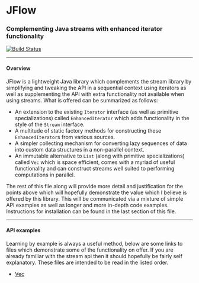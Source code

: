 # JFlow
### Complementing Java streams with enhanced iterator functionality

[![Build Status](https://travis-ci.org/maumay/JFlow.svg?branch=master)](https://travis-ci.org/maumay/JFlow)

---
#### Overview
JFlow is a lightweight Java library which complements the stream library by simplifying and tweaking the API in a sequential context using iterators as well as supplementing the API with extra functionality not available when using streams. What is offered can be summarized as follows:

 - An extension to the existing `Iterator` interface (as well as primitive specializations) called `EnhancedIterator` which adds functionality in the style of the `Stream` interface. 
 - A multitude of static factory methods for constructing these `EnhancedIterator`s from various sources.
 - A simpler collecting mechanism for converting lazy sequences of data into custom data structures in a non-parallel context.
 - An immutable alternative to `List` (along with primitive specializations) called `Vec` which is space efficient, comes with a myriad of useful functionality and can construct streams well suited to performing computations in parallel.

The rest of this file along will provide more detail and justification for the points above which will hopefully demonstrate the value which I believe is offered by this library. This will be communicated via a mixture of simple API examples as well as longer and more in-depth code examples. Instructions for installation can be found in the last section of this file.

---
#### API examples

Learning by example is always a useful method, below are some links to files which demonstrate some of the functionality on offer. If you are already familiar with the stream api then it should hopefully be fairly self explanatory. These files are intended to be read in the listed order.

 - [Vec](docs/Vec-examples.md)